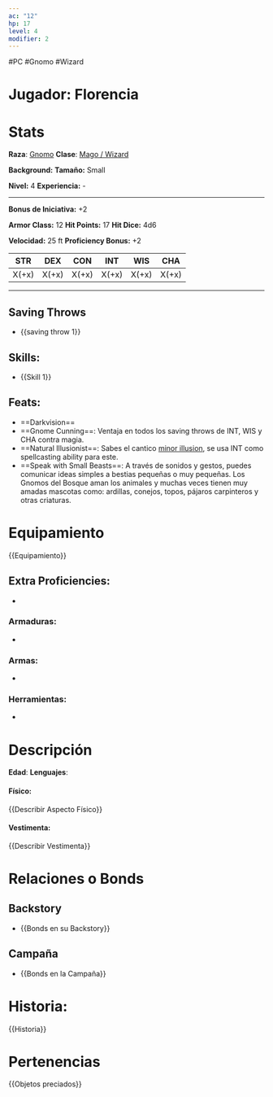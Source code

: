 ```yaml
---
ac: "12"
hp: 17
level: 4
modifier: 2
---
```

#PC #Gnomo #Wizard
# Jugador: Florencia
# Stats
**Raza**: [Gnomo](https://5e.tools/races.html#gnome%20(forest)_phb)
**Clase**: [Mago / Wizard](https://5e.tools/classes.html#wizard_phb)

**Background:** 
**Tamaño:** Small

**Nivel:** 4
**Experiencia:** -
***
**Bonus de Iniciativa:** +2

**Armor Class:** 12
**Hit Points:** 17
**Hit Dice:** 4d6

**Velocidad:** 25 ft
**Proficiency Bonus:** +2

|  STR  |  DEX  |  CON  |  INT  |  WIS  |  CHA  |
| :---: | :---: | :---: | :---: | :---: | :---: |
| X(+x) | X(+x) | X(+x) | X(+x) | X(+x) | X(+x) |
***
## Saving Throws
- {{saving throw 1}}
## **Skills**:
- {{Skill 1}}
## Feats:
- ==Darkvision==
- ==Gnome Cunning==: Ventaja en todos los saving throws de INT, WIS y CHA contra magia.
- ==Natural Illusionist==: Sabes el cantico [minor illusion](https://5e.tools/spells.html#minor%20illusion_phb), se usa INT como spellcasting ability para este.
- ==Speak with Small Beasts==: A través de sonidos y gestos, puedes comunicar ideas simples a bestias pequeñas o muy pequeñas. Los Gnomos del Bosque aman los animales y muchas veces tienen muy amadas mascotas como: ardillas, conejos, topos, pájaros carpinteros y otras criaturas.
# Equipamiento
{{Equipamiento}}
## Extra Proficiencies:
- 
### Armaduras:
- 
### Armas:
- 
### Herramientas:
- 
# Descripción
**Edad**:
**Lenguajes**:
#### Físico:
{{Describir Aspecto Físico}}
#### Vestimenta: 
{{Describir Vestimenta}}
# Relaciones o Bonds
## Backstory
- {{Bonds en su Backstory}}
## Campaña
- {{Bonds en la Campaña}}
# Historia:
{{Historia}}
# Pertenencias
{{Objetos preciados}}
